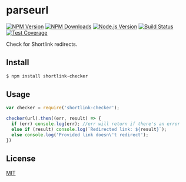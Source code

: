 # parseurl

[![NPM Version][npm-image]][npm-url]
[![NPM Downloads][downloads-image]][downloads-url]
[![Node.js Version][node-version-image]][node-version-url]
[![Build Status][travis-image]][travis-url]
[![Test Coverage][coveralls-image]][coveralls-url]

Check for Shortlink redirects.

## Install

```bash
$ npm install shortlink-checker
```

## Usage

```js
var checker = require('shortlink-checker');

checker(url).then((err, result) => {
  if (err) console.log(err); //err will return if there's an error
  else if (result) console.log(`Redirected link: ${result}`);
  else console.log('Provided link doesn\'t redirect');
})
```

## License

  [MIT](LICENSE)

[npm-image]: https://img.shields.io/npm/v/shortlink-checker.svg
[npm-url]: https://npmjs.org/package/shortlink-checker
[node-version-image]: https://img.shields.io/node/v/shortlink-checker.svg
[node-version-url]: http://nodejs.org/download/
[travis-image]: https://img.shields.io/travis/aister/shortlink-checker/master.svg
[travis-url]: https://travis-ci.org/aister/shortlink-checker
[coveralls-image]: https://img.shields.io/coveralls/aister/shortlink-checker/master.svg
[coveralls-url]: https://coveralls.io/r/aister/shortlink-checker?branch=master
[downloads-image]: https://img.shields.io/npm/dm/shortlink-checker.svg
[downloads-url]: https://npmjs.org/package/shortlink-checker
